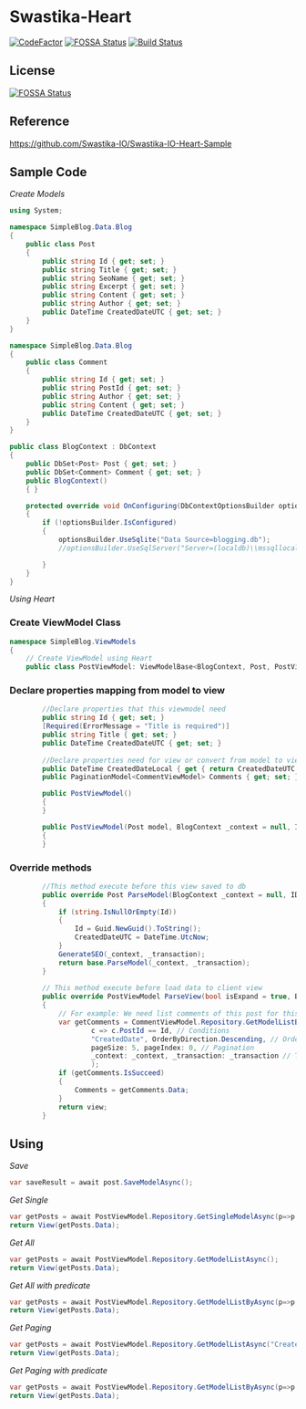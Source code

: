 # Swastika-Heart

[![CodeFactor](https://www.codefactor.io/repository/github/swastika-io/swastika-io-heart/badge)](https://www.codefactor.io/repository/github/swastika-io/swastika-io-heart)
[![FOSSA Status](https://app.fossa.io/api/projects/git%2Bgithub.com%2FSwastika-IO%2FSwastika-IO-Heart.svg?type=shield)](https://app.fossa.io/projects/git%2Bgithub.com%2FSwastika-IO%2FSwastika-IO-Heart?ref=badge_shield)
[![Build Status](https://travis-ci.org/Swastika-IO/Swastika-IO-Heart.svg?branch=master)](https://travis-ci.org/Swastika-IO/Swastika-IO-Heart)

## License
[![FOSSA Status](https://app.fossa.io/api/projects/git%2Bgithub.com%2FSwastika-IO%2FSwastika-IO-Heart.svg?type=large)](https://app.fossa.io/projects/git%2Bgithub.com%2FSwastika-IO%2FSwastika-IO-Heart?ref=badge_large)

## Reference
https://github.com/Swastika-IO/Swastika-IO-Heart-Sample

## Sample Code
*Create Models*

```c#
using System;

namespace SimpleBlog.Data.Blog
{
    public class Post
    {
        public string Id { get; set; }
        public string Title { get; set; }
        public string SeoName { get; set; }
        public string Excerpt { get; set; }
        public string Content { get; set; }
        public string Author { get; set; }
        public DateTime CreatedDateUTC { get; set; }
    }
}

namespace SimpleBlog.Data.Blog
{
    public class Comment
    {
        public string Id { get; set; }
        public string PostId { get; set; }
        public string Author { get; set; }
        public string Content { get; set; }
        public DateTime CreatedDateUTC { get; set; }
    }
}

public class BlogContext : DbContext
{
    public DbSet<Post> Post { get; set; }
    public DbSet<Comment> Comment { get; set; }
    public BlogContext()
    { }

    protected override void OnConfiguring(DbContextOptionsBuilder optionsBuilder)
    {
        if (!optionsBuilder.IsConfigured)
        {
            optionsBuilder.UseSqlite("Data Source=blogging.db");
            //optionsBuilder.UseSqlServer("Server=(localdb)\\mssqllocaldb;Database=demo-heart.db;Trusted_Connection=True;MultipleActiveResultSets=true");

        }
    }
}

```

*Using Heart*

### Create ViewModel Class
```c#
namespace SimpleBlog.ViewModels
{
    // Create ViewModel using Heart 
    public class PostViewModel: ViewModelBase<BlogContext, Post, PostViewModel>    
```

### Declare properties mapping from model to view
```c# 
        //Declare properties that this viewmodel need         
        public string Id { get; set; }
        [Required(ErrorMessage = "Title is required")]        
        public string Title { get; set; }        
        public DateTime CreatedDateUTC { get; set; }
        
        //Declare properties need for view or convert from model to view        
        public DateTime CreatedDateLocal { get { return CreatedDateUTC.ToLocalTime(); } }        
        public PaginationModel<CommentViewModel> Comments { get; set; }        

        public PostViewModel()
        {
        }

        public PostViewModel(Post model, BlogContext _context = null, IDbContextTransaction _transaction = null) : base(model, _context, _transaction)
        {
        }
```

### Override methods
```c#
        //This method execute before this view saved to db
        public override Post ParseModel(BlogContext _context = null, IDbContextTransaction _transaction = null)
        {
            if (string.IsNullOrEmpty(Id))
            {
                Id = Guid.NewGuid().ToString();
                CreatedDateUTC = DateTime.UtcNow;
            }
            GenerateSEO(_context, _transaction);
            return base.ParseModel(_context, _transaction);
        }
        
        // This method execute before load data to client view
        public override PostViewModel ParseView(bool isExpand = true, BlogContext _context = null, IDbContextTransaction _transaction = null)
        {
            // For example: We need list comments of this post for this view
            var getComments = CommentViewModel.Repository.GetModelListBy(
                    c => c.PostId == Id, // Conditions
                    "CreatedDate", OrderByDirection.Descending, // Order By
                    pageSize: 5, pageIndex: 0, // Pagination
                    _context: _context, _transaction: _transaction // Transaction
                    );
            if (getComments.IsSucceed)
            {
                Comments = getComments.Data;
            }
            return view;
        }   
```

## Using
*Save*
```c#
var saveResult = await post.SaveModelAsync();
```
*Get Single*
```c#
var getPosts = await PostViewModel.Repository.GetSingleModelAsync(p=>p.Id==1);
return View(getPosts.Data);
```

*Get All*
```c#
var getPosts = await PostViewModel.Repository.GetModelListAsync();
return View(getPosts.Data);
```

*Get All with predicate*
```c#
var getPosts = await PostViewModel.Repository.GetModelListByAsync(p=>p.Title.Contains("some text"));
return View(getPosts.Data);
```

*Get Paging*
```c#
var getPosts = await PostViewModel.Repository.GetModelListAsync("CreatedDate", OrderByDirection.Descending, pageSize, pageIndex);
return View(getPosts.Data);
```
*Get Paging with predicate*
```c#
var getPosts = await PostViewModel.Repository.GetModelListByAsync(p=>p.Title.Contains("some text"), "CreatedDate", OrderByDirection.Descending, pageSize, pageIndex);
return View(getPosts.Data);
```
